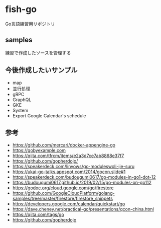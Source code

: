 # fish-go
Go言語練習用リポジトリ

## samples
練習で作成したソースを管理する

## 今後作成したいサンプル
- map
- 並行処理
- gRPC
- GraphQL
- GKE
- System
- Export Google Calendar's schedule

## 参考
- https://github.com/mercari/docker-appengine-go
- https://gobyexample.com
- https://qiita.com/tfrcm/items/e2a3d7ce7ab8868e37f7
- https://github.com/gopherdojo/
- https://speakerdeck.com/linyows/go-moduleswoli-jie-suru
- https://ukai-go-talks.appspot.com/2014/gocon.slide#1
- https://speakerdeck.com/budougumi0617/go-modules-in-go1-dot-12
- https://budougumi0617.github.io/2019/02/15/go-modules-on-go112
- https://godoc.org/cloud.google.com/go/firestore
- https://github.com/GoogleCloudPlatform/golang-samples/tree/master/firestore/firestore_snippets
- https://developers.google.com/calendar/quickstart/go
- https://dave.cheney.net/practical-go/presentations/qcon-china.html
- https://qiita.com/tags/go
- https://github.com/gopherdojo
